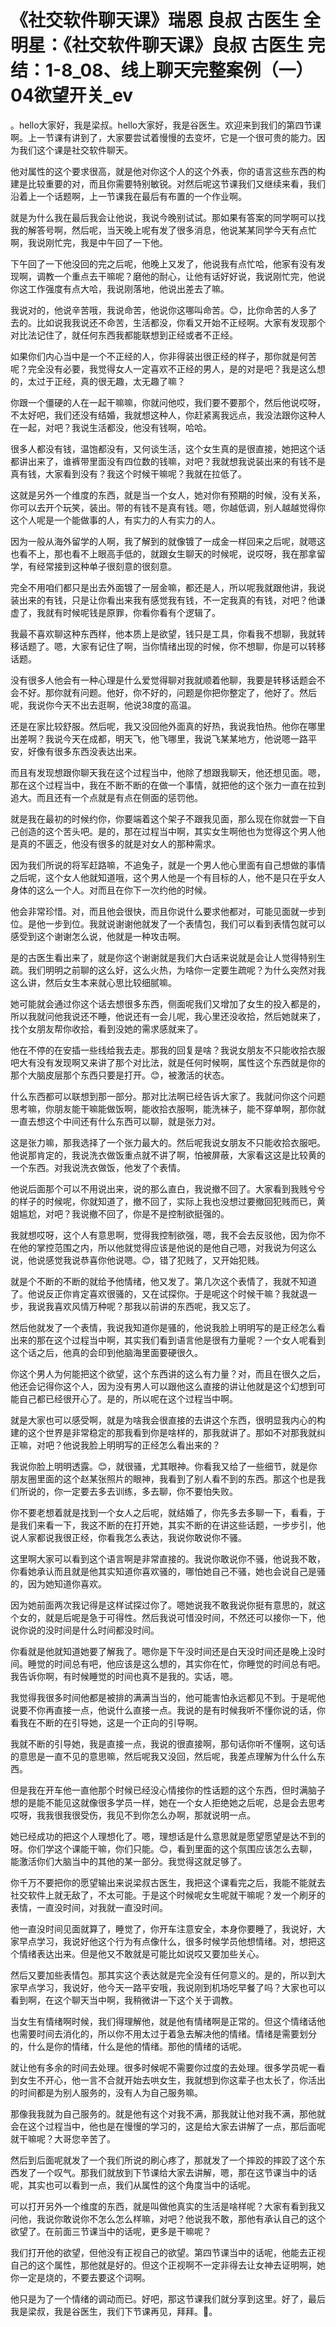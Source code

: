 # 《社交软件聊天课》瑞恩 良叔 古医生 全明星：《社交软件聊天课》良叔 古医生 完结：1-8_08、线上聊天完整案例（一）04欲望开关_ev

。hello大家好，我是梁叔。hello大家好，我是谷医生。欢迎来到我们的第四节课啊。上一节课有讲到了，大家要尝试着慢慢的去变坏，它是一个很可贵的能力。因为我们这个课是社交软件聊天。

他对属性的这个要求很高，就是他对你这个人的这个外表，你的语言这些东西的构建是比较重要的对，而且你需要特别敏锐。对然后呢这节课我们又继续来看，我们沿着上一个话题啊，上一节课我在最后有布置的一个作业啊。

就是为什么我在最后我会让他说，我说今晚别试试。那如果有答案的同学啊可以找我的解答号啊，然后呢，当天晚上呢有发了很多消息，他说某某同学今天有点忙啊，我说刚忙完，我是中午回了一下他。

下午回了一下他没回的完之后呢，他晚上又发了，他说我有点忙哈，他家有没有发现啊，调教一个重点去干嘛呢？磨他的耐心，让他有话好好说，我说刚忙完，他说你这工作强度有点大哈，我说刚落地，他说出差去了嘛。

我说对的，他说辛苦哦，我说命苦，他说你这哪叫命苦。😊，比你命苦的人多了去的。比如说我我说还不命苦，生活都没，你看又开始不正经啊。大家有发现那个对比法记住了，就任何东西我都能联想到正经或者不正经。

如果你们内心当中是一个不正经的人，你非得装出很正经的样子，那你就是何苦呢？完全没有必要，我觉得女人一定喜欢不正经的男人，是的对是吧？我是这么想的，太过于正经，真的很无趣，太无趣了嘛？

你跟一个僵硬的人在一起干嘛嘛，你就问他哎，我们要不要那个，然后他说哎呀，不太好吧，我们还没有结婚，我就想这种人，你赶紧离我远点，我没法跟你这种人在一起，对吧？我说生活都没，他没有钱啊，哈哈。

很多人都没有钱，温饱都没有，又何谈生活，这个女生真的是很直接，她把这个话都讲出来了，谁裤带里面没有四位数的钱嘛，对吧？我就想我说装出来的有钱不是真有钱，大家看到没有？我这个时候干嘛呢？我就在拉低了。

这就是另外一个维度的东西，就是当一个女人，她对你有预期的时候，没有关系，你可以去开个玩笑，装出。带的有钱不是真有钱。嗯，你越低调，别人越越觉得你这个人呢是一个能做事的人，有实力的人有实力的人。

因为一般从海外留学的人啊，我了解到的就像镀了一成金一样回来之后呢，就嗯这也看不上，那也看不上眼高手低的，就跟女生聊天的时候呢，说哎呀，我在那拿留学，有经常接到这种单子很刻意的很刻意。

完全不用咱们都只是出去外面镀了一层金嘛，都还是人，所以呢我就跟他讲，我说装出来的有钱，只是让你看出来我有感觉我有钱，不一定我真的有钱，对吧？他谦虚了，我就有时候呢钱是原罪，你看你看有个逻辑了。

我最不喜欢聊这种东西样，他本质上是欲望，钱只是工具，你看我不想聊，我就转移话题了。嗯，大家有记住了啊，当你情绪出现的时候，你不想聊，你是可以转移话题。

没有很多人他会有一种心理是什么爱觉得聊对我就顺着他聊，我要是转移话题会不会不好。那你就有问题。他好，你不好的，问题是你把你整定了，他好了。然后呢，我说你今天不出去逛啊，他说38度的高温。

还是在家比较舒服。然后呢，我又没回他外面真的好热，我说我怕热。他你在哪里出差啊？我说今天在成都，明天飞，他飞哪里，我说飞某某地方，他说嗯一路平安，好像有很多东西没表达出来。

而且有发现想跟你聊天我在这个过程当中，他除了想跟我聊天，他还想见面。嗯，那在这个过程当中，我在不断不断的在做一个事情，就把他的这个张力一直在拉到追大。而且还有一个点就是有点在侧面的惩罚他。

就是我在最初的时候约你，你要端着这个架子不跟我见面，那么现在你就尝一下自己创造的这个苦头吧。是的，那在过程当中啊，其实女生啊他也为觉得这个男人他是真的不匮乏，他没有很多的就是对女人的那种需求。

因为我们所说的将军赶路嘛，不追兔子，就是一个男人他心里面有自己想做的事情之后呢，这个女人他就知道哦，这个男人他是一个有目标的人，他不是只在乎女人身体的这么一个人。对而且在你下一次约他的时候。

他会非常珍惜。对，而且他会很快，而且你说什么要求他都对，可能见面就一步到位。是他一步到位。我就说谢谢他就发了一个表情包，我们可以看到表情包就可以感受到这个谢谢怎么说，他就是一种攻击啊。

是的古医生看出来了，就是你这个谢谢就是我们大白话来说就是会让人觉得特别生疏。我们明明之前聊的这么好，这么火热，为啥你一定要生疏呢？为什么突然对我这么讲，然后女生本来就心思比较细腻嘛。

她可能就会通过你这个话去想很多东西，侧面呢我们又增加了女生的投入都是的，所以我就问他我说还不睡，他说还有一会儿呢，我心里还没收拾，然后她就来了，找个女朋友帮你收拾，看到没她的需求感就来了。

他在不停的在安插一些线给我去走。那我的回复是啥？我说女朋友不只能收拾衣服吧大有没有发现啊又来讲了那个对比法，就是任何时候啊，属性这个东西就是你的那个大脑皮层那个东西只要是打开。😊，被激活的状态。

什么东西都可以联想到那一部分。那对比法啊已经告诉大家了。我就问你这个问题思考嘛，你朋友能干嘛能做饭啊，能收拾衣服啊，能洗袜子，能不穿单啊，那你就一直去想这个中间还有什么东西可以聊，就是张力对。

这是张力嘛，那我选择了一个张力最大的。然后呢我说女朋友不只能收拾衣服吧。他说那肯定的，我说洗衣做饭重点就不讲了啊，怕被屏蔽，大家看这这是比较黄的一个东西。对我说洗衣做饭，他发了个表情。

他说后面那个可以不用说出来，说的那么直白，我说撤不回了。大家看到我贱兮兮的样子的时候呢，你就知道了，撤不回了，实际上我也没想过要撤回犯贱而已，黄姐尴尬，对吧？我说撤不回了，你是不是控制欲挺强的。

我就想哎呀，这个人有意思啊，觉得我控制欲强，嗯，我不会去反驳他，因为你不在他的掌控范围之内，所以他就觉得应该是他说的是他自己嗯，对我说为何这么说，他说感觉我说恭喜你他说嗯。😊，错了犯贱了，又开始犯贱。

就是个不断的不断的就给予他情绪，他又发了。第几次这个表情了，我就不知道了。他说反正你肯定喜欢很骚的，又在试探你。于是呢这个时候干嘛？我就退一步，我说我喜欢风情万种呢？那我以前讲的东西呢，我又忘了。

然后他就发了一个表情，我说我知道你是骚的，他说我脸上明明写的是正经怎么看出来的那在这个过程当中啊，其实我们看到语言他是很有力量呢？一个女人呢看到这个话之后，他真的会印到他脑海里面要硬很久。

你这个男人为何能把这个欲望，这个东西讲的这么有力量？对，而且在很久之后，他还会记得你这个人，因为没有男人可以跟他这么直接的讲让他就是这个幻想到可能自己都已经很开心了。是的，所以呢在这个过程当中啊。

就是大家也可以感受啊，就是为啥我会很直接的去讲这个东西，很明显我内心的构建的这个世界是非常稳定的那我看到你是啥样的，那我就讲了。那如不对那我就纠正嘛，对吧？他说我脸上明明写的正经怎么看出来的？

我说你脸上明明透露。😊，就很骚，尤其眼神。你看我又给了一些细节，就是你朋友圈里面的这个赵某张照片的眼神，我看到了别人看不到的东西。那这个也是我们所说的，你一定要去多去训练，多去聊，你不要怕失败。

你不要老想着就是找到一个女人之后呢，就结婚了，你先多去多聊一下，看看，于是我们来看一下，我这不断的在打开她，其实不断的在讲这些话题，一步步引，他说人家都说我很正经，你看我怎么表达，我说你敢说你不骚。

这里啊大家可以看到这个语言啊是非常直接的。我说你敢说你不骚，他说我不敢，你看她承认而且就是他其实知道你喜欢骚的，哪怕她自己不骚，她也会说自己是骚的，因为她知道你喜欢。

因为她前面两次我记得是这样试探过你了。嗯她说我不敢我说你挺有意思的，就这个女的，就是后呢是急于可得性。然后我说可惜没时间，不然还可以接你一下，他说你说的没时间是什么时间都没时间。

你看就是他就知道她要了解我了。嗯你是下午没时间还是白天没时间还是晚上没时间。睡觉的时间总有吧，他应该是这么想的，其实你在忙，你睡觉的时间总有吧。我告诉你啊，有时候睡觉的时间也真不是我的。实话，嗯。

我觉得我很多时间他都是被排的满满当当的，他可能害怕永远都见不到。于是呢他说要不你再直接一点，他说什么直接一点。我说的是有时候我听不懂你说的话，你看我在不断的在引导她，这是一个正向的引导啊。

我就不断的引导她，我是直接一点，我说的很直接啊，那句话你听不懂啊，这句话的意思是一直不见的意思嘛，然后呢我又没回，然后呢，我差点理解为什么什么东西。

但是我在开车他一直他那个时候已经没心情接你的性话题的这个东西，但时满脑子想的是能不能见这就像很多学员一样，她在一个女人拒绝她之后呢，总是会去思考哎呀，我我很我很受伤，我见不到你怎么办啊，那就说明一点。

她已经成功的把这个人理想化了。嗯，理想话是什么意思就是愿望愿望是达不到的呀。你们学这个课能干嘛，你们只能。😊，看到里面的这个氛围应该怎么去聊，能激活你们大脑当中的其他的某一部分。我觉得这就足够了。

你千万不要把你的愿望输出来说梁叔古医生，我把这个课看完之后，我能不能就去社交软件上就无敌了，不太可能。于是这个时候呢女生呢就干嘛呢？发一个刷牙的表情，一直没时间，对我就一直没时间。

他一直没时间见面就算了，睡觉了，你开车注意安全，本身你要睡了，我说好，大家早点学习，我说好他这个行为有点像什么，很多时候学员他想情绪。对，想把这个情绪表达出来。但是他又不敢就是可能比如说哎又要加些关心。

然后又要加些表情包。那其实这个表达就是完全没有任何意义的。是的，所以到大家早点学习，我说好，他今天一路平安哦，我说刚到机场吃早餐了吗？大家也可以看到啊，在这个聊天当中啊，我稍微讲一下这个关于调教。

当女生有情绪啊时候，我们得理解他，就是他有情绪啊是正常的。但这个情绪话他也需要时间去消化的，所以你不用太过于着急去解决他的情绪。情绪是需要划分的，什么是你的情绪，什么是他的情绪。那他的情绪的话呢。

就让他有多余的时间去处理。很多时候呢不需要你过度的去处理。很多学员呢一看到女生不开心，他一言不合就开始去哄女生，我就想到你这辈子也太长了，你活出的时间都是为别人服务的，没有人为自己服务嘛。

那像我我就为自己服务的。就是他有这个对我不满，那我就让他对我不满，那他就会在这个过程当中，他也是在慢慢的学习的，这是给大家去讲解了一点，那后面呢就干嘛呢？大哥您辛苦了。

然后到后面呢就发了一个我们所说的刷心疼了，那就发了一个摔跤的摔跤了这个东西发了一个叹气。那我们就放到下节课给大家去讲解，嗯，那在这节课当中的话呢，其实也可以看到一点，我们从属性的这个角度当中的话呢。

可以打开另外一个维度的东西，就是叫做他真实的生活是啥样呢？大家有看到我又问他，我说你敢说你不怎么怎么样嘛，对吧？他说我不敢，那他有承认自己的这个欲望了。在前面三节课当中的话呢，更多是干嘛呢？

我们打开他的欲望，但他没有正视自己的欲望。第四节课当中的话呢，他能去正视自己的这个属性，那他就是好的。但这个正视啊不一定非得去让女神去证明啊，她你一定是烧的，不要去要这个词啊。

他只是为了一个情绪的调动而已。好吧，那这节课我们就分享到这里。好了，最后我是梁叔，我是谷医生，我们下节课再见，拜拜。🎼。

